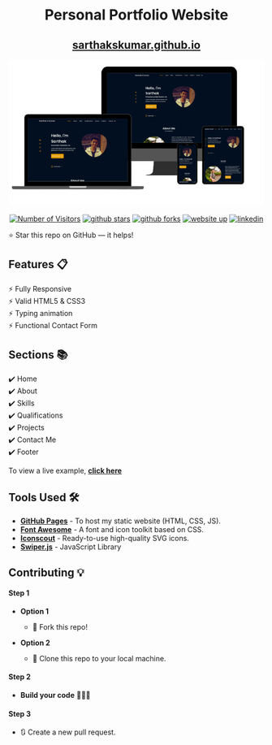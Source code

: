 <div align="center">

<h1>Personal Portfolio Website</h1>

<h2>
  <a href="https://sarthakskumar.github.io/">sarthakskumar.github.io</a>
</h2>

<div align="center">
  <img alt="Mockup" src="assets\img\Readme Image.png" />
</div>

<br>
<a href="https://github.com/SarthakSKumar/sarthakskumar.github.io"><img src="https://visitor-badge.laobi.icu/badge?page_id=SarthakSKumar/sarthakskumar.github.io" alt="Number of Visitors"></a>
<a href="https://github.com/SarthakSKumar/sarthakskumar.github.io/stargazers"><img src="https://img.shields.io/github/stars/SarthakSKumar/sarthakskumar.github.io" alt="github stars"></a>
<a href="https://github.com/SarthakSKumar/sarthakskumar.github.io/network/members"><img src="https://img.shields.io/github/forks/sarthakskumar/sarthakskumar.github.io" alt="github forks"></a>
<a href="https:/sarthakskumar.github.io/"><img src="https://img.shields.io/badge/website-up-yellow" alt="website up"></a>
<a href="https://www.linkedin.com/in/sarthakskumar/"><img src="https://img.shields.io/badge/ask%20me-linkedin-1abc9c.svg" alt="linkedin"></a>

</div>

⭐ Star this repo on GitHub — it helps!

## Features 📋

⚡️ Fully Responsive\
⚡️ Valid HTML5 & CSS3\
⚡️ Typing animation\
⚡️ Functional Contact Form

## Sections 📚

✔️ Home\
✔️ About\
✔️ Skills \
✔️ Qualifications \
✔️ Projects\
✔️ Contact Me\
✔️ Footer

To view a live example, **[click here](https://sarthakskumar.github.io/)**

## Tools Used 🛠️

- [**GitHub Pages**](https://docs.github.com/en/pages) - To host my static website (HTML, CSS, JS).
- [**Font Awesome**](https://fontawesome.com/) - A font and icon toolkit based on CSS.
- [**Iconscout**](https://iconscout.com/unicons) - Ready-to-use high-quality SVG icons.
- [**Swiper.js**](https://swiperjs.com/) - JavaScript Library

## Contributing 💡

#### Step 1

- **Option 1**

  - 🍴 Fork this repo!

- **Option 2**
  - 👯 Clone this repo to your local machine.

#### Step 2

- **Build your code** 🔨🔨🔨

#### Step 3

- 🔃 Create a new pull request.
